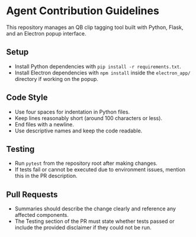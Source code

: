 # Agent Contribution Guidelines

This repository manages an QB clip tagging tool built with Python, Flask, and an Electron popup interface.

## Setup

- Install Python dependencies with `pip install -r requirements.txt`.
- Install Electron dependencies with `npm install` inside the `electron_app/` directory if working on the popup.

## Code Style

- Use four spaces for indentation in Python files.
- Keep lines reasonably short (around 100 characters or less).
- End files with a newline.
- Use descriptive names and keep the code readable.

## Testing

- Run `pytest` from the repository root after making changes.
- If tests fail or cannot be executed due to environment issues, mention this in the PR description.

## Pull Requests

- Summaries should describe the change clearly and reference any affected components.
- The Testing section of the PR must state whether tests passed or include the provided disclaimer if they could not be run.
